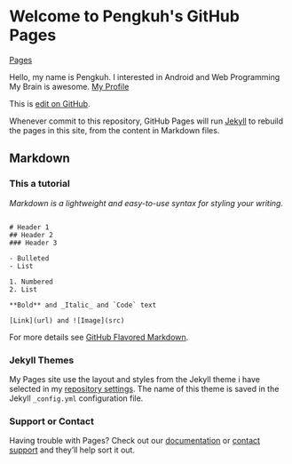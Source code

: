 # Welcome to Pengkuh's GitHub Pages

[Pages](https://pengdst.github.io/)

Hello, my name is Pengkuh. I interested in Android and Web Programming
My Brain is awesome. 
[My Profile](https://pengdst.github.io/)

This is [edit on GitHub](https://github.com/pengdst/pengdst.github.io/edit/master/README.md).

Whenever commit to this repository, GitHub Pages will run [Jekyll](https://jekyllrb.com/) to rebuild the pages in this site, from the content in Markdown files.

## Markdown
### This a tutorial

_Markdown is a lightweight and easy-to-use syntax for styling your writing._

```

# Header 1
## Header 2
### Header 3

- Bulleted
- List

1. Numbered
2. List

**Bold** and _Italic_ and `Code` text

[Link](url) and ![Image](src)

```

For more details see [GitHub Flavored Markdown](https://guides.github.com/features/mastering-markdown/).

### Jekyll Themes

My Pages site use the layout and styles from the Jekyll theme i have selected in my [repository settings](https://github.com/pengdst/pengdst.github.io/settings). The name of this theme is saved in the Jekyll `_config.yml` configuration file.

### Support or Contact

Having trouble with Pages? Check out our [documentation](https://help.github.com/categories/github-pages-basics/) or [contact support](https://github.com/contact) and they’ll help sort it out.
